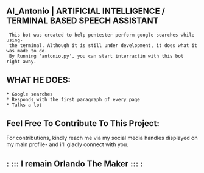 ## AI_Antonio | ARTIFICIAL INTELLIGENCE / TERMINAL BASED SPEECH ASSISTANT
     This bot was created to help pentester perform google searches while using-
     the terminal. Although it is still under development, it does what it was made to do.
     By Running 'antonio.py', you can start interractin with this bot right away.
     
     
 ## WHAT HE DOES:
 
    * Google searches
    * Responds with the first paragraph of every page
    * Talks a lot
    
## Feel Free To Contribute To This Project:
For contributions, kindly reach me via my social media handles displayed on my main profile-
and i'll gladly connect with you.

##
## : ::: I remain Orlando The Maker ::: :
##

